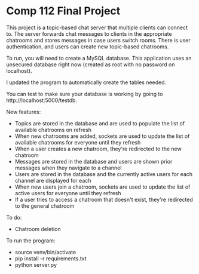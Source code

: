 # Comp 112 Final Project

This project is a topic-based chat server that multiple clients can connect to. The server forwards chat messages to clients in the appropriate chatrooms and stores messages in case users switch rooms. There is user authentication, and users can create new topic-based chatrooms.

To run, you will need to create a MySQL database. This application uses an unsecured database right now (created as root with no password on localhost).

I updated the program to automatically create the tables needed.

You can test to make sure your database is working by going to http://localhost:5000/testdb. 

New features: 
* Topics are stored in the database and are used to populate the list of available chatrooms on refresh
* When new chatrooms are added, sockets are used to update the list of available chatrooms for everyone until they refresh
* When a user creates a new chatroom, they're redirected to the new chatroom
* Messages are stored in the database and users are shown prior messages when they navigate to a channel
* Users are stored in the database and the currently active users for each channel are displayed for each
* When new users join a chatroom, sockets are used to update the list of active users for everyone until they refresh
* If a user tries to access a chatroom that doesn't exist, they're redirected to the general chatroom

To do:
* Chatroom deletion

To run the program:
* source venv/bin/activate
* pip install -r requirements.txt
* python server.py
